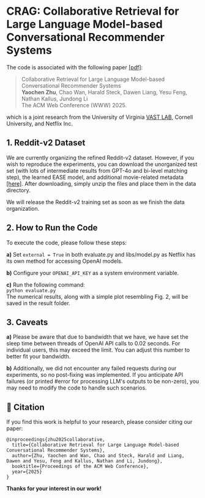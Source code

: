 # CRAG: Collaborative Retrieval for Large Language Model-based Conversational Recommender Systems

The code is associated with the following paper [[pdf]]():

>Collaborative Retrieval for Large Language Model-based Conversational Recommender Systems    
>**Yaochen Zhu**, Chao Wan, Harald Steck, Dawen Liang, Yesu Feng, Nathan Kallus, Jundong Li    
>The ACM Web Conference (WWW) 2025.

which is a joint research from the University of Virginia [VAST LAB](https://jundongli.github.io/), Cornell University, and Netflix Inc.


## 1. Reddit-v2 Dataset

We are currently organizing the refined Reddit-v2 dataset. However, if you wish to reproduce the experiments, you can download the unorganized test set (with lots of intermediate results from GPT-4o and bi-level matching step), the learned EASE model, and additional movie-related metadata [[here]](https://drive.google.com/file/d/1PLxHu-claqgI_yPm1zQHG97mHob7xmUz/view?usp=sharing). After downloading, simply unzip the files and place them in the data directory.

We will release the Reddit-v2 training set as soon as we finish the data organization. 

## 2. How to Run the Code

To execute the code, please follow these steps:

**a)** Set ```external = True``` in both evaluate.py and libs/model.py as Netflix has its own method for accessing OpenAI models.

**b)** Configure your ```OPENAI_API_KEY``` as a system environment variable.

**c)** Run the following command:  
```python evaluate.py```    
The numerical results, along with a simple plot resembling Fig. 2, will be saved in the result folder.


## 3. Caveats

**a)** Please be aware that due to bandwidth that we have, we have set the sleep time between threads of OpenAI API calls to 0.02 seconds. For individual users, this may exceed the limit. You can adjust this number to better fit your bandwidth. 

**b)** Additionally, we did not encounter any failed requests during our experiments, so no post-fixing was implemented. If you anticipate API failures (or printed #error for processing LLM's outputs to be non-zero), you may need to modify the code to handle such scenarios.


## 🌟 Citation
If you find this work is helpful to your research, please consider citing our paper:
```
@inproceedings{zhu2025collaborative,
  title={Collaborative Retrieval for Large Language Model-based Conversational Recommender Systems},
  author={Zhu, Yaochen and Wan, Chao and Steck, Harald and Liang, Dawen and Yesu, Feng and Kallus, Nathan and Li, Jundong},
  booktitle={Proceedings of the ACM Web Conference},
  year={2025}
}
```
**Thanks for your interest in our work!**
